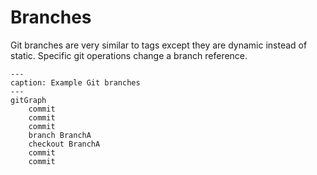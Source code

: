 # Branches

Git branches are very similar to tags except they are dynamic instead of static.
Specific git operations change a branch reference.

```{mermaid}
---
caption: Example Git branches
---
gitGraph
    commit
    commit
    commit
    branch BranchA
    checkout BranchA
    commit
    commit
```
